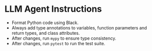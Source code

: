 # LLM Agent Instructions

- Format Python code using Black.
- Always add type annotations to variables, function parameters and return types, and class attributes.
- After changes, run `mypy` to ensure type consistency.
- After changes, run `pytest` to run the test suite.
